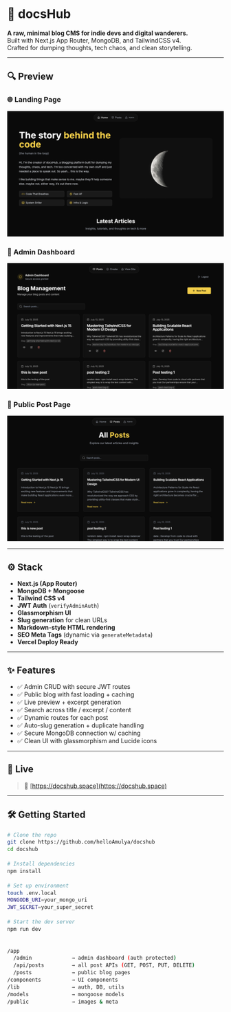 # 📝 docsHub

**A raw, minimal blog CMS for indie devs and digital wanderers.**  
Built with Next.js App Router, MongoDB, and TailwindCSS v4.  
Crafted for dumping thoughts, tech chaos, and clean storytelling.

---

## 🔍 Preview

### 🌐 Landing Page  
![Landing Page](https://raw.githubusercontent.com/helloAmulya/docshub/main/public/images/preview.png)

### 🔐 Admin Dashboard  
![Admin Dashboard](https://raw.githubusercontent.com/helloAmulya/docshub/main/public/images/admin-dashboard.png)

### 📄 Public Post Page  
![Post Page](https://raw.githubusercontent.com/helloAmulya/docshub/main/public/images/public-post.png)

---

## ⚙️ Stack

- **Next.js (App Router)**  
- **MongoDB + Mongoose**  
- **Tailwind CSS v4**  
- **JWT Auth** (`verifyAdminAuth`)  
- **Glassmorphism UI**  
- **Slug generation** for clean URLs  
- **Markdown-style HTML rendering**  
- **SEO Meta Tags** (dynamic via `generateMetadata`)  
- **Vercel Deploy Ready**

---

## ✨ Features

- ✅ Admin CRUD with secure JWT routes  
- ✅ Public blog with fast loading + caching  
- ✅ Live preview + excerpt generation  
- ✅ Search across title / excerpt / content  
- ✅ Dynamic routes for each post  
- ✅ Auto-slug generation + duplicate handling  
- ✅ Secure MongoDB connection w/ caching  
- ✅ Clean UI with glassmorphism and Lucide icons

---

## 🚀 Live

> 📡 [https://docshub.space](https://docshub.space)

---

## 🛠️ Getting Started

```bash
# Clone the repo
git clone https://github.com/helloAmulya/docshub
cd docshub

# Install dependencies
npm install

# Set up environment
touch .env.local
MONGODB_URI=your_mongo_uri
JWT_SECRET=your_super_secret

# Start the dev server
npm run dev


/app
  /admin             → admin dashboard (auth protected)
  /api/posts         → all post APIs (GET, POST, PUT, DELETE)
  /posts             → public blog pages
/components          → UI components
/lib                 → auth, DB, utils
/models              → mongoose models
/public              → images & meta
